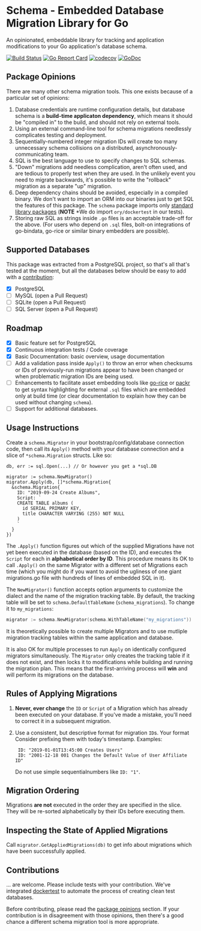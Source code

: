 # Schema - Embedded Database Migration Library for Go

An opinionated, embeddable library for tracking and application modifications
to your Go application's database schema.

[![Build Status](https://travis-ci.org/adlio/schema.svg?branch=master)](https://travis-ci.org/adlio/schema)
[![Go Report Card](https://goreportcard.com/badge/github.com/adlio/schema)](https://goreportcard.com/report/github.com/adlio/schema)
[![codecov](https://codecov.io/gh/adlio/schema/branch/master/graph/badge.svg)](https://codecov.io/gh/adlio/schema)
[![GoDoc](https://godoc.org/github.com/adlio/schema?status.svg)](https://godoc.org/github.com/adlio/schema)

## Package Opinions

There are many other schema migration tools. This one exists because of a
particular set of opinions:

1. Database credentials are runtime configuration details, but database
schema is a **build-time applicaton dependency**, which means it should be
"compiled in" to the build, and should not rely on external tools.
2. Using an external command-line tool for schema migrations needlessly
complicates testing and deployment.
3. Sequentially-numbered integer migration IDs will create too many unnecessary
schema collisions on a distributed, asynchronously-communicating team.
4. SQL is the best language to use to specify changes to SQL schemas.
5. "Down" migrations add needless complication, aren't often used, and are
tedious to properly test when they are used. In the unlikely event you need
to migrate backwards, it's possible to write the "rollback" migration as
a separate "up" migration.
6. Deep dependency chains should be avoided, especially in a compiled
binary. We don't want to import an ORM into our binaries just to get SQL
the features of this package. The `schema` package imports only
[standard library packages](https://godoc.org/github.com/adlio/schema?imports)
(**NOTE** *We do import `ory/dockertest` in our tests).
7. Storing raw SQL as strings inside `.go` files is an acceptable trade-off
for the above. (For users who depend on `.sql` files, bolt-on integrations
of go-bindata, go-rice or similar binary embedders are possible).

## Supported Databases

This package was extracted from a PostgreSQL project, so that's all that's
tested at the moment, but all the databases below should be easy to add
with a [contribution](#contributions):

- [x] PostgreSQL
- [ ] MySQL (open a Pull Request)
- [ ] SQLite (open a Pull Request)
- [ ] SQL Server (open a Pull Request)

## Roadmap

- [x] Basic feature set for PostgreSQL
- [x] Continuous integration tests / Code coverage
- [x] Basic Documentation: basic overview, usage documentation
- [ ] Add a validation pass inside `Apply()` to throw an error when checksums or
      IDs of previously-run migrations appear to have been changed or when
      problematic migration IDs are being used.
- [ ] Enhancements to facilitate asset embedding tools like
  [go-rice](https://github.com/GeertJohan/go.rice) or
  [packr](https://github.com/gobuffalo/packr) to get syntax highlighting for
  external `.sql` files which are embedded only at build time (or clear
  documentation to explain how they can be used without changing `schema`).
- [ ] Support for additional databases.

## Usage Instructions

Create a `schema.Migrator` in your bootstrap/config/database connection code,
then call its `Apply()` method with your database connection and a slice of
`*schema.Migration` structs. Like so:

    db, err := sql.Open(...) // Or however you get a *sql.DB

    migrator := schema.NewMigrator()
    migrator.Apply(db, []*schema.Migration{
      &schema.Migration{
        ID: "2019-09-24 Create Albums",
        Script: `
        CREATE TABLE albums (
          id SERIAL PRIMARY KEY,
          title CHARACTER VARYING (255) NOT NULL
        )
        `
      }
    })

The `.Apply()` function figures out which of the supplied Migrations have not
yet been executed in the database (based on the ID), and executes the `Script`
for each in **alphabetical order by ID**. This procedure means its OK to call
`.Apply()` on the same Migrator with a different set of Migrations each time
(which you might do if you want to avoid the ugliness of one giant migrations.go
file with hundreds of lines of embedded SQL in it).

The `NewMigrator()` function accepts option arguments to customize the dialect
and the name of the migration tracking table. By default, the tracking table
will be set to `schema.DefaultTableName` (`schema_migrations`). To change it
to `my_migrations`:

```go
migrator := schema.NewMigrator(schema.WithTableName("my_migrations"))
```

It is theoretically possible to create multiple Migrators and to use mutliple
migration tracking tables within the same application and database.

It is also OK for multiple processes to run `Apply` on identically configured
migrators simultaneously. The `Migrator` only creates the tracking table if it
does not exist, and then locks it to modifications while building and running
the migration plan. This means that the first-arriving process will **win** and
will perform its migrations on the database.

## Rules of Applying Migrations

1. **Never, ever change** the `ID` or `Script` of a Migration which has already
been executed on your database. If you've made a mistake, you'll need to correct
it in a subsequent migration.
2. Use a consistent, but descriptive format for migration `ID`s. Your format
Consider
prefixing them with today's timestamp. Examples:

        ID: "2019-01-01T13:45:00 Creates Users"
        ID: "2001-12-18 001 Changes the Default Value of User Affiliate ID"

    Do not use simple sequentialnumbers like `ID: "1"`.

## Migration Ordering

Migrations **are not** executed in the order they are specified in the slice.
They will be re-sorted alphabetically by their IDs before executing them.

## Inspecting the State of Applied Migrations

Call `migrator.GetAppliedMigrations(db)` to get info about migrations which
have been successfully applied.

## Contributions

... are welcome. Please include tests with your contribution. We've integrated
[dockertest](https://github.com/ory/dockertest) to automate the process of
creating clean test databases.

Before contributing, please read the [package opinions](#package-opinions)
section. If your contribution is in disagreement with those opinions, then
there's a good chance a different schema migration tool is more appropriate.

